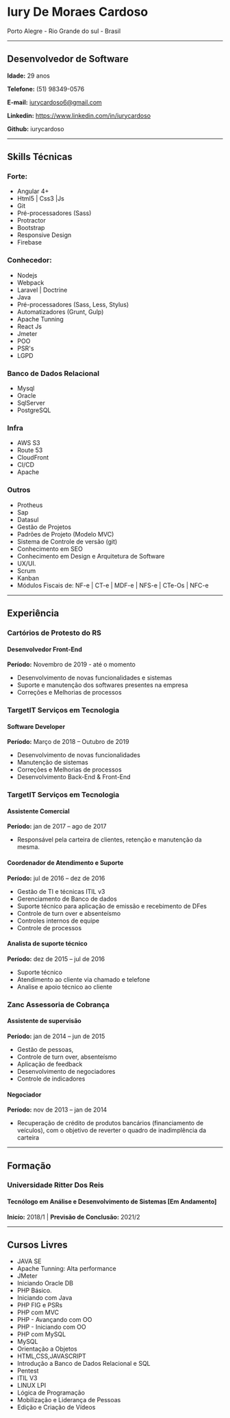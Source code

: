 # Iury De Moraes Cardoso

Porto Alegre - Rio Grande do sul - Brasil

--------------------------------
## Desenvolvedor de Software

**Idade:** 29 anos

**Telefone:** (51) 98349-0576

**E-mail:** iurycardoso6@gmail.com

**Linkedin:** https://www.linkedin.com/in/iurycardoso

**Github:** iurycardoso

______________________________________

## Skills Técnicas


### Forte:
- Angular 4+
- Html5 | Css3 |Js
- Git
- Pré-processadores (Sass)
- Protractor
- Bootstrap
- Responsive Design
- Firebase


### Conhecedor: 
- Nodejs
- Webpack
- Laravel | Doctrine
- Java
- Pré-processadores (Sass, Less, Stylus)
- Automatizadores (Grunt, Gulp)
- Apache Tunning
- React Js
- Jmeter
- POO
- PSR's
- LGPD


### Banco de Dados Relacional
- Mysql
- Oracle
- SqlServer
- PostgreSQL

### Infra
- AWS S3
- Route 53
- CloudFront
- CI/CD
- Apache


### Outros
- Protheus
- Sap
- Datasul
- Gestão de Projetos
- Padrões de Projeto (Modelo MVC)
- Sistema de Controle de versão (git)
- Conhecimento em SEO
- Conhecimento em Design e Arquitetura de Software
- UX/UI.
- Scrum
- Kanban
- Módulos Fiscais de: NF-e | CT-e | MDF-e | NFS-e | CTe-Os | NFC-e

-----------------------------------------------------------------

## Experiência

### Cartórios de Protesto do RS
#### Desenvolvedor Front-End
**Período:** Novembro de 2019 - até o momento

- Desenvolvimento de novas funcionalidades e sistemas
- Suporte e manutenção dos softwares presentes na empresa
- Correções e Melhorias de processos

### TargetIT Serviços em Tecnologia
#### Software Developer
**Período:** Março de 2018 – Outubro de 2019

- Desenvolvimento de novas funcionalidades 
- Manutenção de sistemas
- Correções e Melhorias de processos 
- Desenvolvimento Back-End & Front-End


### TargetIT Serviços em Tecnologia
#### Assistente Comercial
**Período:** jan de 2017 – ago de 2017

- Responsável pela carteira de clientes, retenção e manutenção da mesma. 

#### Coordenador de Atendimento e Suporte
**Período:** jul de 2016 – dez de 2016

- Gestão de TI e técnicas ITIL v3
- Gerenciamento de Banco de dados
- Suporte técnico para aplicação de emissão e recebimento de DFes 
- Controle de turn over e absenteísmo
- Controles internos de equipe
- Controle de processos 

#### Analista de suporte técnico
**Período:** dez de 2015 – jul de 2016

- Suporte técnico 
- Atendimento ao cliente via chamado e telefone 
- Analise e apoio técnico ao cliente

### Zanc Assessoria de Cobrança
#### Assistente de supervisão
**Período:** jan de 2014 – jun de 2015

- Gestão de pessoas, 
- Controle de turn over, absenteísmo
- Aplicação de feedback 
- Desenvolvimento de negociadores
- Controle de indicadores

#### Negociador
**Período:** nov de 2013 – jan de 2014

- Recuperação de crédito de produtos bancários (financiamento de veículos), com o objetivo de reverter o quadro de inadimplência da carteira

-----------------------------------------------------------------------------------------

## Formação

### Universidade Ritter Dos Reis
#### Tecnólogo em Análise e Desenvolvimento de Sistemas [Em Andamento]
**Inicío:** 2018/1 | **Previsão de Conclusão:** 2021/2

-------------------------------------------------------------------------------------------

## Cursos Livres

- JAVA SE
- Apache Tunning: Alta performance
- JMeter
- Iniciando Oracle DB
- PHP Básico.
- Iniciando com Java
- PHP FIG e PSRs
- PHP com MVC
- PHP - Avançando com OO
- PHP - Iniciando com OO
- PHP com MySQL
- MySQL
- Orientação a Objetos
- HTML,CSS,JAVASCRIPT
- Introdução a Banco de Dados Relacional e SQL
- Pentest
- ITIL V3
- LINUX LPI
- Lógica de Programação
- Mobilização e Liderança de Pessoas
- Edição e Criação de Vídeos
